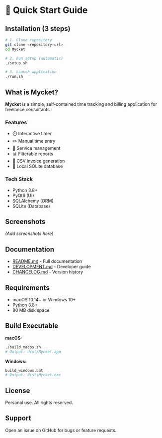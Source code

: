 # 🚀 Quick Start Guide

## Installation (3 steps)

```bash
# 1. Clone repository
git clone <repository-url>
cd Mycket

# 2. Run setup (automatic)
./setup.sh

# 3. Launch application
./run.sh
```

## What is Mycket?

**Mycket** is a simple, self-contained time tracking and billing application for freelance consultants.

### Features
- ⏱️ Interactive timer
- ✏️ Manual time entry
- 🔧 Service management
- 📊 Filterable reports
- 🧾 CSV invoice generation
- 💾 Local SQLite database

### Tech Stack
- Python 3.8+
- PyQt6 (UI)
- SQLAlchemy (ORM)
- SQLite (Database)

## Screenshots

*(Add screenshots here)*

## Documentation

- [README.md](README.md) - Full documentation
- [DEVELOPMENT.md](DEVELOPMENT.md) - Developer guide
- [CHANGELOG.md](CHANGELOG.md) - Version history

## Requirements

- macOS 10.14+ or Windows 10+
- Python 3.8+
- 80 MB disk space

## Build Executable

**macOS:**
```bash
./build_macos.sh
# Output: dist/Mycket.app
```

**Windows:**
```bash
build_windows.bat
# Output: dist\Mycket.exe
```

## License

Personal use. All rights reserved.

## Support

Open an issue on GitHub for bugs or feature requests.
